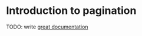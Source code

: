 # Introduction to pagination

TODO: write [great documentation](http://jacobian.org/writing/what-to-write/)
